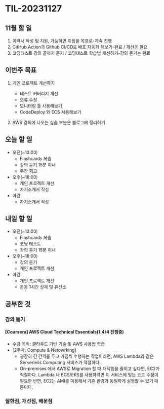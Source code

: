 # TIL-20231127

## 11월 할 일

1. 이력서 작성 및 지원, 가능하면 취업을 목표로-계속 진행
2. GitHub Action과 Github CI/CD로 배포 자동화 해보기-완료 / 개선은 필요
3. 코딩테스트 강의 끝까지 듣기 / 코딩테스트 학습법 개선하기-강의 듣기는 완료

## 이번주 목표

1. 개인 프로젝트 개선하기
  
   - 테스트 커버리지 개선
   - 오류 수정
   - 모니터링 툴 사용해보기
   - CodeDeploy 와 ECS 사용해보기

2. AWS 강의에 나오는 실습 부분은 블로그에 정리하기

## 오늘 할 일

- 오전(~13:00)
  - Flashcards 복습
  - 강의 듣기 15분 이내
  - 주간 회고
- 오후(~18:00)
  - 개인 프로젝트 개선
  - 자기소개서 작성
- 야간
  - 자기소개서 작성

## 내일 할 일

- 오전(~13:00)
  - Flashcards 복습
  - 코딩 테스트
  - 강의 듣기 15분 이내
- 오후(~18:00)
  - 강의 듣기
  - 개인 프로젝트 개선
- 야간
  - 개인 프로젝트 개선
  - 운동 1시간 상체 및 유산소

## 공부한 것

### 강의 듣기

#### [Coursera] AWS Cloud Technical Essentials(1.4/4 진행중)

- 수강 목적: 클라우드 기반 기술 및 AWS 사용법 학습
- [2주차: Compute & Netowrking]
  - 굉장히 긴 간격을 두고 가끔씩 수행하는 작업이라면, AWS Lambda와 같은 Serverless Computing 서비스가 적절하다.
  - On-premises 에서 AWS로 Migration 할 때 재작업을 줄이고 싶다면, EC2가 적절하다. Lambda 나 ECS/EKS를 사용하려면 이 서비스에 맞는 코드 수정이 필요한 반면, EC2는 AMI를 이용해서 기존 환경과 동일하게 실행할 수 있기 때문이다.

### 잘한점, 개선점, 배운점
